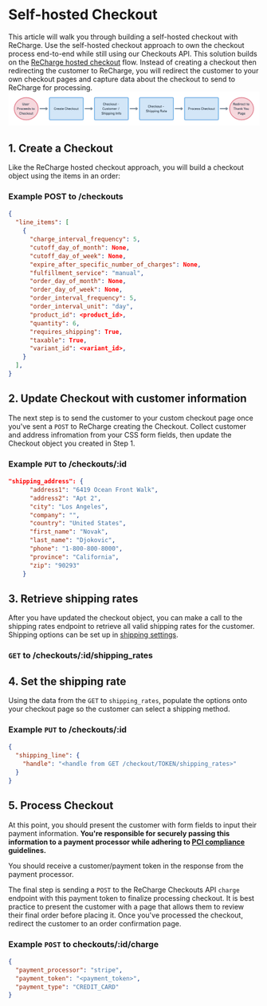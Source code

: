 # Self-hosted Checkout
This article will walk you through building a self-hosted checkout with ReCharge. Use the self-hosted checkout approach to own the checkout process end-to-end while still using our Checkouts API. This solution builds on the [ReCharge hosted checkout](recharge-hosted-checkout.md) flow. Instead of creating a checkout then redirecting the customer to ReCharge, you will redirect the customer to your own checkout pages and capture data about the checkout to send to ReCharge for processing. 
![self-hosted checkout](assets/images/self-hosted-checkout.png)

## 1. Create a Checkout
Like the ReCharge hosted checkout approach, you will build a checkout object using the items in an order:

### Example POST to /checkouts

```json
{
  "line_items": [
    {
      "charge_interval_frequency": 5,
      "cutoff_day_of_month": None,
      "cutoff_day_of_week": None,
      "expire_after_specific_number_of_charges": None,
      "fulfillment_service": "manual",
      "order_day_of_month": None,
      "order_day_of_week": None,
      "order_interval_frequency": 5,
      "order_interval_unit": "day",
      "product_id": <product_id>,
      "quantity": 6,
      "requires_shipping": True,
      "taxable": True,
      "variant_id": <variant_id>,
    }
  ],
}
```

## 2. Update Checkout with customer information
The next step is to send the customer to your custom checkout page once you've sent a `POST` to ReCharge creating the Checkout. Collect customer and address infromation from your CSS form fields, then update the Checkout object you created in Step 1.

### Example `PUT` to /checkouts/:id

```json
"shipping_address": {
      "address1": "6419 Ocean Front Walk",
      "address2": "Apt 2",
      "city": "Los Angeles",
      "company": "",
      "country": "United States",
      "first_name": "Novak",
      "last_name": "Djokovic",
      "phone": "1-800-800-8000",
      "province": "California",
      "zip": "90293"
    }
```

## 3. Retrieve shipping rates
After you have updated the checkout object, you can make a call to the shipping rates endpoint to retrieve all valid shipping rates for the customer. Shipping options can be set up in [shipping settings](https://support.rechargepayments.com/hc/en-us/articles/360008830553-Setting-up-shipping-for-subscription-products).


### `GET` to /checkouts/:id/shipping_rates

## 4. Set the shipping rate
Using the data from the `GET` to `shipping_rates`, populate the options onto your checkout page so the customer can select a shipping method.

### Example `PUT` to /checkouts/:id

```json
{
  "shipping_line": {
    "handle": "<handle from GET /checkout/TOKEN/shipping_rates>"
  }
}
```

## 5. Process Checkout

At this point, you should present the customer with form fields to input their payment information. **You're responsible for securely passing this information to a payment processor while adhering to [PCI compliance](https://www.pcisecuritystandards.org/) guidelines.**

You should receive a customer/payment token in the response from the payment processor.

The final step is sending a `POST` to the ReCharge Checkouts API `charge` endpoint with this payment token to finalize processing checkout.  It is best practice to present the customer with a page that allows them to review their final order before placing it. Once you've processed the checkout, redirect the customer to an order confirmation page.

### Example `POST` to checkouts/:id/charge

```json
{
  "payment_processor": "stripe",
  "payment_token": "<payment_token>",
  "payment_type": "CREDIT_CARD"
}
```